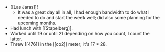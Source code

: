 - [[Las Jaras]]!
  - It was a great day all in all, I had enough bandwidth to do what I needed to do and start the week well; did also some planning for the upcoming months.
- Had lunch with [[Stapelberg]].
- Worked until 19 or until 21 depending on how you count, I count the latter.
- Threw [[476]] in the [[co2]] meter; it's 17 * 28.
